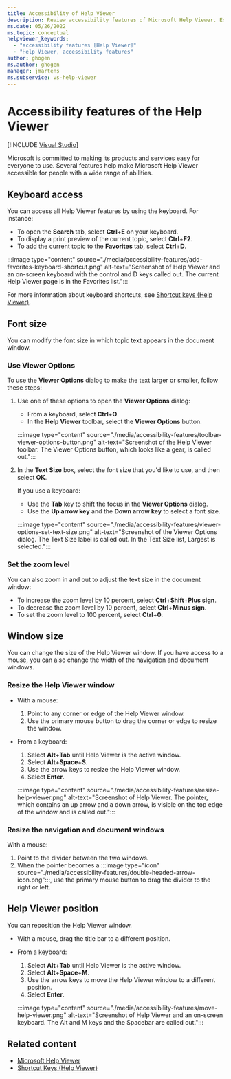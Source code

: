 ```yaml
---
title: Accessibility of Help Viewer
description: Review accessibility features of Microsoft Help Viewer. Examples include keyboard access, font size, window size, and Help Viewer position.
ms.date: 05/26/2022
ms.topic: conceptual
helpviewer_keywords:
  - "accessibility features [Help Viewer]"
  - "Help Viewer, accessibility features"
author: ghogen
ms.author: ghogen
manager: jmartens
ms.subservice: vs-help-viewer
---
```

# Accessibility features of the Help Viewer

 [!INCLUDE [Visual Studio](~/includes/applies-to-version/vs-windows-only.md)]

Microsoft is committed to making its products and services easy for everyone to use. Several features help make Microsoft Help Viewer accessible for people with a wide range of abilities.

## Keyboard access

You can access all Help Viewer features by using the keyboard. For instance:

- To open the **Search** tab, select **Ctrl**+**E** on your keyboard.
- To display a print preview of the current topic, select **Ctrl**+**F2**.
- To add the current topic to the **Favorites** tab, select **Ctrl**+**D**.

:::image type="content" source="./media/accessibility-features/add-favorites-keyboard-shortcut.png" alt-text="Screenshot of Help Viewer and an on-screen keyboard with the control and D keys called out. The current Help Viewer page is in the Favorites list.":::

For more information about keyboard shortcuts, see [Shortcut keys (Help Viewer)](../help-viewer/shortcut-keys.md).

## Font size

You can modify the font size in which topic text appears in the document window.

### Use Viewer Options

To use the **Viewer Options** dialog to make the text larger or smaller, follow these steps:

1. Use one of these options to open the **Viewer Options** dialog:

   - From a keyboard, select **Ctrl**+**O**.
   - In the **Help Viewer** toolbar, select the **Viewer Options** button.

   :::image type="content" source="./media/accessibility-features/toolbar-viewer-options-button.png" alt-text="Screenshot of the Help Viewer toolbar. The Viewer Options button, which looks like a gear, is called out.":::

1. In the **Text Size** box, select the font size that you'd like to use, and then select **OK**.

   If you use a keyboard:

   - Use the **Tab** key to shift the focus in the **Viewer Options** dialog.
   - Use the **Up arrow key** and the **Down arrow key** to select a font size.

   :::image type="content" source="./media/accessibility-features/viewer-options-set-text-size.png" alt-text="Screenshot of the Viewer Options dialog. The Text Size label is called out. In the Text Size list, Largest is selected.":::

### Set the zoom level

You can also zoom in and out to adjust the text size in the document window:

- To increase the zoom level by 10 percent, select **Ctrl**+**Shift**+**Plus sign**.
- To decrease the zoom level by 10 percent, select **Ctrl**+**Minus sign**.
- To set the zoom level to 100 percent, select **Ctrl**+**0**.

## Window size

You can change the size of the Help Viewer window. If you have access to a mouse, you can also change the width of the navigation and document windows.

### Resize the Help Viewer window

- With a mouse:

  1. Point to any corner or edge of the Help Viewer window.
  1. Use the primary mouse button to drag the corner or edge to resize the window.

- From a keyboard:

  1. Select **Alt**+**Tab** until Help Viewer is the active window.
  1. Select **Alt**+**Space**+**S**.
  1. Use the arrow keys to resize the Help Viewer window.
  1. Select **Enter**.

  :::image type="content" source="./media/accessibility-features/resize-help-viewer.png" alt-text="Screenshot of Help Viewer. The pointer, which contains an up arrow and a down arrow, is visible on the top edge of the window and is called out.":::

### Resize the navigation and document windows

With a mouse:

1. Point to the divider between the two windows.
1. When the pointer becomes a :::image type="icon" source="./media/accessibility-features/double-headed-arrow-icon.png":::, use the primary mouse button to drag the divider to the right or left.

## Help Viewer position

You can reposition the Help Viewer window.

- With a mouse, drag the title bar to a different position.
- From a keyboard:

  1. Select **Alt**+**Tab** until Help Viewer is the active window.
  1. Select **Alt**+**Space**+**M**.
  1. Use the arrow keys to move the Help Viewer window to a different position.
  1. Select **Enter**.

  :::image type="content" source="./media/accessibility-features/move-help-viewer.png" alt-text="Screenshot of Help Viewer and an on-screen keyboard. The Alt and M keys and the Spacebar are called out.":::

## Related content

- [Microsoft Help Viewer](../help-viewer/overview.md)
- [Shortcut Keys (Help Viewer)](../help-viewer/shortcut-keys.md)
